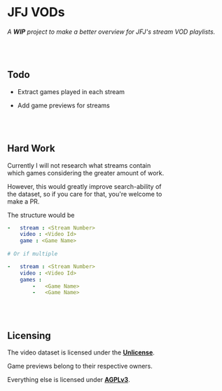 
# JFJ VODs

*A **WIP** project to make a better overview for JFJ's stream VOD playlists.*

<br>
<br>

## Todo

-   Extract games played in each stream

-   Add game previews for streams

<br>
<br>

## Hard Work

Currently I will not research what streams contain <br>
which games considering the greater amount of work.

However, this would greatly improve search-ability of <br>
the dataset, so if you care for that, you're welcome to <br>
make a PR.

The structure would be

```yaml
-   stream : <Stream Number>
    video : <Video Id>
    game : <Game Name>
    
# Or if multiple

-   stream : <Stream Number>
    video : <Video Id>
    games : 
        -   <Game Name>
        -   <Game Name>
```

<br>
<br>

## Licensing

The video dataset is licensed under the **[Unlicense]**.

Game previews belong to their respective owners.

Everything else is licensed under **[AGPLv3]**.

<br>


<!----------------------------------------------------------------------------->

[Unlicense]: LICENSE-DATASET
[AGPLv3]: LICENSE
